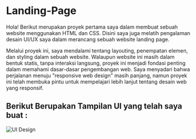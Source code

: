 # Landing-Page
Hola! Berikut merupakan proyek pertama saya dalam membuat sebuah website menggunakan HTML dan CSS. Disini saya juga melatih pengalaman desain UI/UX saya dalam merancang sebuah website landing page.

Melalui proyek ini, saya mendalami tentang layouting, penempatan elemen, dan styling dalam sebuah website. Walaupun website ini masih dalam bentuk statis, tanpa interaksi langsung, proyek ini menjadi fondasi penting dalam memahami dasar-dasar pengembangan web. Saya menyadari bahwa perjalanan menuju "responsive web design" masih panjang, namun proyek ini telah membuka pintu untuk mempelajari lebih lanjut tentang desain web yang responsif.


## Berikut Berupakan Tampilan UI yang telah saya buat :

![UI Design](https://github.com/user-attachments/assets/5e012193-ed37-4e2a-bc59-600c2409b0c3)
